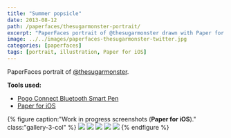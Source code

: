 ```yaml
---
title: "Summer popsicle"
date: 2013-08-12
path: /paperfaces/thesugarmonster-portrait/
excerpt: "PaperFaces portrait of @thesugarmonster drawn with Paper for iOS on an iPad."
image: ../../images/paperfaces-thesugarmonster-twitter.jpg
categories: [paperfaces]
tags: [portrait, illustration, Paper for iOS]
---
```


PaperFaces portrait of [@thesugarmonster](https://twitter.com/thesugarmonster).

**Tools used:**

- [Pogo Connect Bluetooth Smart Pen](https://www.amazon.com/gp/product/B009K448L4/ref=as_li_ss_tl?ie=UTF8&camp=1789&creative=390957&creativeASIN=B009K448L4&linkCode=as2&tag=mademist-20)
- [Paper for iOS](https://paper.bywetransfer.com/)

{% figure caption:"Work in progress screenshots (**Paper for iOS**)." class:"gallery-3-col" %}
[![](../../images/paperfaces-thesugarmonster-process-1-600.jpg)](../../images/paperfaces-thesugarmonster-process-1-lg.jpg)
[![](../../images/paperfaces-thesugarmonster-process-2-600.jpg)](../../images/paperfaces-thesugarmonster-process-2-lg.jpg)
[![](../../images/paperfaces-thesugarmonster-process-3-600.jpg)](../../images/paperfaces-thesugarmonster-process-3-lg.jpg)
[![](../../images/paperfaces-thesugarmonster-process-4-600.jpg)](../../images/paperfaces-thesugarmonster-process-4-lg.jpg)
[![](../../images/paperfaces-thesugarmonster-process-5-600.jpg)](../../images/paperfaces-thesugarmonster-process-5-lg.jpg)
{% endfigure %}
